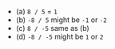 - (a) `8 / 5` = `1`
- (b) `-8 / 5` might be `-1` or `-2`
- (c) `8 / -5` same as (b)
- (d) `-8 / -5` might be `1` or `2`
